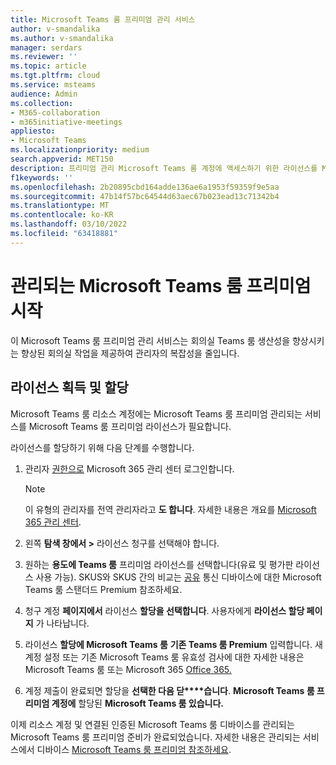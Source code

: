 ```yaml
---
title: Microsoft Teams 룸 프리미엄 관리 서비스
author: v-smandalika
ms.author: v-smandalika
manager: serdars
ms.reviewer: ''
ms.topic: article
ms.tgt.pltfrm: cloud
ms.service: msteams
audience: Admin
ms.collection:
- M365-collaboration
- m365initiative-meetings
appliesto:
- Microsoft Teams
ms.localizationpriority: medium
search.appverid: MET150
description: 프리미엄 관리 Microsoft Teams 룸 계정에 액세스하기 위한 라이선스를 Microsoft Teams 룸 방법에 대해 자세히 알아보습니다.
f1keywords: ''
ms.openlocfilehash: 2b20895cbd164adde136ae6a1953f59359f9e5aa
ms.sourcegitcommit: 47b14f57bc64544d63aec67b023ead13c71342b4
ms.translationtype: MT
ms.contentlocale: ko-KR
ms.lasthandoff: 03/10/2022
ms.locfileid: "63418881"
---
```

# <a name="getting-started-with-microsoft-teams-rooms-premium-managed-service"></a>관리되는 Microsoft Teams 룸 프리미엄 시작

이 Microsoft Teams 룸 프리미엄 관리 서비스는 회의실 Teams 룸 생산성을 향상시키는 향상된 회의실 작업을 제공하여 관리자의 복잡성을 줄입니다.

## <a name="obtain-and-assign-a-license"></a>라이선스 획득 및 할당

Microsoft Teams 룸 리소스 계정에는 Microsoft Teams 룸 프리미엄 관리되는 서비스를 Microsoft Teams 룸 프리미엄 라이선스가 필요합니다.

라이선스를 할당하기 위해 다음 단계를 수행합니다.

1. 관리자 [권한으로](https://admin.microsoft.com) Microsoft 365 관리 센터 로그인합니다.

    > [!NOTE]
    > 이 유형의 관리자를 전역 관리자라고 **도 합니다**. 자세한 내용은 개요를 [Microsoft 365 관리 센터](/microsoft-365/business-video/admin-center-overview).

2. 왼쪽 **탐색 창에서 >** 라이선스 청구를 선택해야 합니다.
3. 원하는 **용도에 Teams 룸** 프리미엄 라이선스를 선택합니다(유료 및 평가판 라이선스 사용 가능). SKUS와 SKUS 간의 비교는 [공유](rooms-licensing.md) 통신 디바이스에 대한 Microsoft Teams 룸 스탠더드 Premium 참조하세요.
4. 청구 계정 **페이지에서** 라이선스 **할당을 선택합니다**. 사용자에게 **라이선스 할당 페이지** 가 나타납니다.
5. 라이선스 **할당에 Microsoft Teams 룸** **기존 Teams 룸 Premium** 입력합니다. 새 계정 설정 또는 기존 Microsoft Teams 룸 유효성 검사에 대한 자세한 내용은 Microsoft Teams 룸 또는 Microsoft 365 [Office 365.](with-office-365.md)
6. 계정 제출이 완료되면 할당을 **선택한 다음 닫****습니다**. **Microsoft Teams 룸 프리미엄 계정에** 할당된 **Microsoft Teams 룸 있습니다.**

이제 리소스 계정 및 연결된 인증된 Microsoft Teams 룸 디바이스를 관리되는 Microsoft Teams 룸 프리미엄 준비가 완료되었습니다. 자세한 내용은 관리되는 서비스에서 디바이스 [Microsoft Teams 룸 프리미엄 참조하세요](enrolling-mtrp-managed-service.md).
